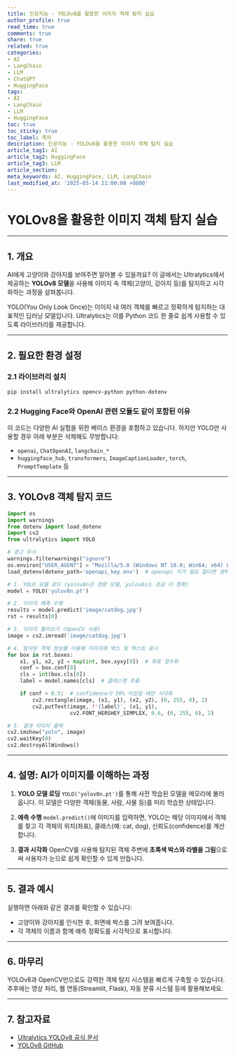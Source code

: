 ```yaml
---
title: 인공지능 - YOLOv8을 활용한 이미지 객체 탐지 실습
author_profile: true
read_time: true
comments: true
share: true
related: true
categories:
- AI
- LangChain
- LLM
- ChatGPT
- HuggingFace
tags:
- AI
- LangChain
- LLM
- HuggingFace
toc: true
toc_sticky: true
toc_label: 목차
description: 인공지능 - YOLOv8을 활용한 이미지 객체 탐지 실습
article_tag1: AI
article_tag2: HuggingFace
article_tag3: LLM
article_section: 
meta_keywords: AI, HuggingFace, LLM, LangChain
last_modified_at: '2025-05-14 21:00:00 +0800'
---
```



# YOLOv8을 활용한 이미지 객체 탐지 실습

---

## 1. 개요

AI에게 고양이와 강아지를 보여주면 알아볼 수 있을까요?
이 글에서는 Ultralytics에서 제공하는 **YOLOv8 모델**을 사용해 이미지 속 객체(고양이, 강아지 등)를 탐지하고 시각화하는 과정을 살펴봅니다.

YOLO(You Only Look Once)는 이미지 내 여러 객체를 빠르고 정확하게 탐지하는 대표적인 딥러닝 모델입니다. Ultralytics는 이를 Python 코드 한 줄로 쉽게 사용할 수 있도록 라이브러리를 제공합니다.

---

## 2. 필요한 환경 설정

### 2.1 라이브러리 설치

```bash
pip install ultralytics opencv-python python-dotenv
```

### 2.2 Hugging Face와 OpenAI 관련 모듈도 같이 포함된 이유

이 코드는 다양한 AI 실험을 위한 베이스 환경을 포함하고 있습니다. 하지만 YOLO만 사용할 경우 아래 부분은 삭제해도 무방합니다:

* `openai`, `ChatOpenAI`, `langchain_*`
* `huggingface_hub`, `transformers`, `ImageCaptionLoader`, `torch`, `PromptTemplate` 등

---

## 3. YOLOv8 객체 탐지 코드

```python
import os
import warnings
from dotenv import load_dotenv
import cv2
from ultralytics import YOLO

# 경고 무시
warnings.filterwarnings("ignore")
os.environ["USER_AGENT"] = "Mozilla/5.0 (Windows NT 10.0; Win64; x64) LangChainBot/1.0"
load_dotenv(dotenv_path='openapi_key.env')  # openapi 키가 필요 없다면 생략 가능

# 1. YOLO 모델 로드 (yolov8n은 경량 모델, yolov8s는 조금 더 정확)
model = YOLO('yolov8n.pt')

# 2. 이미지 예측 수행
results = model.predict('image/catdog.jpg')
rst = results[0]

# 3. 이미지 불러오기 (OpenCV 사용)
image = cv2.imread('image/catdog.jpg')

# 4. 탐지된 객체 정보를 이용해 이미지에 박스 및 텍스트 표시
for box in rst.boxes:
    x1, y1, x2, y2 = map(int, box.xyxy[0])  # 좌표 정수화
    conf = box.conf[0]
    cls = int(box.cls[0])
    label = model.names[cls]  # 클래스명 추출

    if conf > 0.5:  # confidence가 50% 이상일 때만 시각화
        cv2.rectangle(image, (x1, y1), (x2, y2), (0, 255, 0), 2)
        cv2.putText(image, f'{label}', (x1, y1),
                    cv2.FONT_HERSHEY_SIMPLEX, 0.6, (0, 255, 0), 2)

# 5. 결과 이미지 출력
cv2.imshow("yolo", image)
cv2.waitKey(0)
cv2.destroyAllWindows()
```

---

## 4. 설명: AI가 이미지를 이해하는 과정

1. **YOLO 모델 로딩**
   `YOLO('yolov8n.pt')`를 통해 사전 학습된 모델을 메모리에 불러옵니다.
   이 모델은 다양한 객체(동물, 사람, 사물 등)를 미리 학습한 상태입니다.

2. **예측 수행**
   `model.predict()`에 이미지를 입력하면, YOLO는 해당 이미지에서 객체를 찾고 각 객체의 위치(좌표), 클래스(예: cat, dog), 신뢰도(confidence)를 계산합니다.

3. **결과 시각화**
   OpenCV를 사용해 탐지된 객체 주변에 **초록색 박스와 라벨을 그림**으로써 사용자가 눈으로 쉽게 확인할 수 있게 만듭니다.

---

## 5. 결과 예시

실행하면 아래와 같은 결과를 확인할 수 있습니다:

* 고양이와 강아지를 인식한 후, 화면에 박스를 그려 보여줍니다.
* 각 객체의 이름과 함께 예측 정확도를 시각적으로 표시합니다.

---

## 6. 마무리

YOLOv8과 OpenCV만으로도 강력한 객체 탐지 시스템을 빠르게 구축할 수 있습니다.
추후에는 영상 처리, 웹 연동(Streamlit, Flask), 자동 분류 시스템 등에 활용해보세요.

---

## 7. 참고자료

* [Ultralytics YOLOv8 공식 문서](https://docs.ultralytics.com/)
* [YOLOv8 GitHub](https://github.com/ultralytics/ultralytics)

